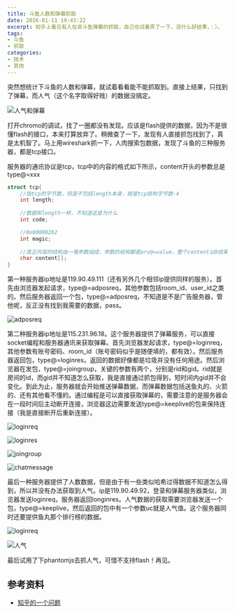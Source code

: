 ```yaml
---
title: 斗鱼人数和弹幕抓取
date: 2016-01-11 19:43:22
excerpt: 知乎上看见有人在说斗鱼弹幕的抓取，自己也试着弄了一下，没什么好结果，：）。
tags:
- 斗鱼
- 抓取
categories:
- 技术
- 其他
---
```

突然想统计下斗鱼的人数和弹幕，就试着看看能不能抓取到。直接上结果，只找到了弹幕，而人气（这个名字取得好贱）的数据没搞定。

![人气和弹幕](douyu.jpg)

打开chromo的调试，找了一圈都没有发现。应该是flash提供的数据，因为不是很懂flash的接口，本来打算放弃了。稍微查了一下，发现有人直接抓包找到了，真是太机智了。马上用wireshark抓一下，人肉搜索包数据，发现了斗鱼的三种服务器，都是tcp接口。

服务器的通讯协议是tcp，tcp中的内容的格式如下所示，content开头的参数总是type@=xxx

```c
struct tcp{
    //指tcp的字节数，但是不包括length本身，就是tcp结构字节数-4
    int length;
    
    //数据和length一样，不知道这是为什么
    int code;

    //0x000002b2
    int magic;
    
    //真正内容的结构由一堆参数组成，参数的结构都是arv@=value，整个content以0结束
    char content[];
}
```

第一种服务器ip地址是119.90.49.111（还有另外几个相邻ip提供同样的服务）。首先由浏览器发起请求，type@=adposreq，其他参数包括room_id、user_id之类的。然后服务器返回一个包，type@=adposreq，不知道是不是广告服务器，管他呢，反正没有找到我需要的数据，pass。

![adposreq](douyu_type1_1.jpg)

第二种服务器ip地址是115.231.96.18。这个服务器提供了弹幕服务，可以直接socket编程和服务器通讯来获取弹幕。首先浏览器发起请求，type@=loginreq，其他参数有账号密码、room_id（账号密码似乎是随便填的，都有效）。然后服务器返回包，type@=loginres，返回的数据好像都是垃圾并没有任何用途。然后浏览器在发包，type@=joingroup，关键的参数有两个，分别是rid和gid。rid就是房间的id，而gid并不知道怎么获取，我是直接通过抓包得到，短时间内gid并不会变化。到此为止，服务器就会开始推送弹幕数据，而弹幕数据包括送鱼丸的、火箭的、还有其他看不懂的。通过编程是可以直接获取弹幕的，需要注意的是服务器会在一段时间后主动断开连接，浏览器这边需要发送type@=keeplive的包来保持连接（我是直接断开后重新连接）。

![loginreq](douyu_type2_1.jpg)

![loginres](douyu_type2_2.jpg)

![joingroup](douyu_type2_3.jpg)

![chatmessage](douyu_type2_4.jpg)

最后一种服务器提供了人数数据，但是由于有一些类似哈希过得数据不知道怎么得到，所以并没有办法获取到人气。ip是119.90.49.92，登录和弹幕服务器类似，浏览器发送loginreq，服务器返回longinres。人气数据的获取需要浏览器发送一个包，type@=keeplive，然后返回的包中有一个参数uc就是人气值。这个服务器同时还要提供鱼丸那个排行榜的数据。

![loginreq](douyu_type3_1.jpg)

![人气](douyu_type3_2.jpg)

最后试用了下phantomjs去抓人气，可惜不支持flash！再见。

## 参考资料
* [知乎的一个问题](https://www.zhihu.com/question/29027665)
